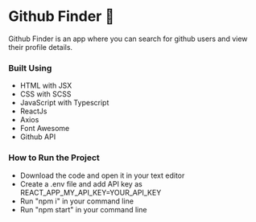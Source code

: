 # Github Finder 👤

Github Finder is an app where you can search for github users and view their profile details.

### Built Using
- HTML with JSX
- CSS with SCSS
- JavaScript with Typescript 
- ReactJs
- Axios
- Font Awesome
- Github API


### How to Run the Project
- Download the code and open it in your text editor
- Create a .env file and add API key as REACT_APP_MY_API_KEY=YOUR_API_KEY
- Run "npm i" in your command line
- Run "npm start" in your command line
